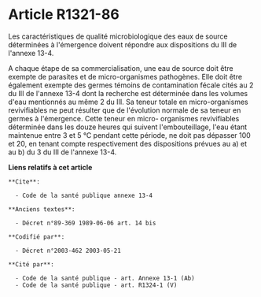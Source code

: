 # Article R1321-86

Les caractéristiques de qualité microbiologique des eaux de source déterminées à l'émergence doivent répondre aux
dispositions du III de l'annexe 13-4.

A chaque étape de sa commercialisation, une eau de source doit être exempte de parasites et de micro-organismes pathogènes.
Elle doit être également exempte des germes témoins de contamination fécale cités au 2 du III de l'annexe 13-4 dont la
recherche est déterminée dans les volumes d'eau mentionnés au même 2 du III. Sa teneur totale en micro-organismes
revivifiables ne peut résulter que de l'évolution normale de sa teneur en germes à l'émergence. Cette teneur en micro-
organismes revivifiables déterminée dans les douze heures qui suivent l'embouteillage, l'eau étant maintenue entre 3 et 5 °C
pendant cette période, ne doit pas dépasser 100 et 20, en tenant compte respectivement des dispositions prévues au a) et au
b) du 3 du III de l'annexe 13-4.

**Liens relatifs à cet article**

	**Cite**:

	  - Code de la santé publique annexe 13-4

	**Anciens textes**:

	  - Décret n°89-369 1989-06-06 art. 14 bis

	**Codifié par**:

	  - Décret n°2003-462 2003-05-21

	**Cité par**:

	  - Code de la santé publique - art. Annexe 13-1 (Ab)
	  - Code de la santé publique - art. R1324-1 (V)
